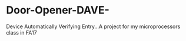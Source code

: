 # Door-Opener-DAVE-
Device Automatically Verifying Entry...A project for my microprocessors class in FA17
